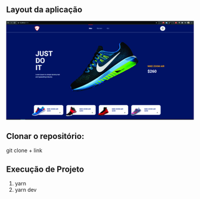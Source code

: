 ## Layout da aplicação
<img src="/layout.jpg" />

## Clonar o repositório:

git clone + link

## Execução de Projeto
1. yarn
2. yarn dev

